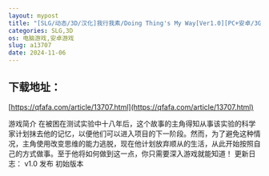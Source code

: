 ```yaml
---
layout: mypost
title: "[SLG/动态/3D/汉化]我行我素/Doing Thing's My Way[Ver1.0][PC+安卓/3G]"
categories: SLG,3D
os: 电脑游戏,安卓游戏
slug: a13707
date: 2024-11-06
---
```


## 下载地址：

[https://qfafa.com/article/13707.html](https://qfafa.com/article/13707.html)

游戏简介
在被困在测试实验中十八年后，这个故事的主角得知从事该实验的科学家计划抹去他的记忆，以便他们可以进入项目的下一阶段。然而，为了避免这种情况，主角使用改变思维的能力逃脱，现在他计划放弃顺从的生活，从此开始按照自己的方式做事。至于他将如何做到这一点，你只需要深入游戏就能知道！
更新日志：
v1.0 发布
初始版本